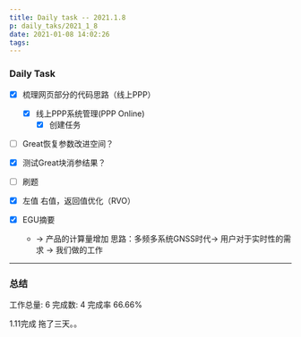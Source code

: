 ```yaml
---
title: Daily task -- 2021.1.8 
p: daily_taks/2021_1_8
date: 2021-01-08 14:02:26
tags:
---
```


### Daily Task


<!--more-->


* [x] 梳理网页部分的代码思路（线上PPP）
    * [x] 线上PPP系统管理(PPP Online)
        * [x] 创建任务

* [ ] Great恢复参数改进空间？
* [x] 测试Great块消参结果？

* [ ] 刷题
* [x] 左值 右值，返回值优化（RVO）

* [x] EGU摘要
  * -> 产品的计算量增加 思路：多频多系统GNSS时代-> 用户对于实时性的需求 -> 我们做的工作


---

### 总结
工作总量: 6
完成数: 4
完成率 66.66%

1.11完成 拖了三天。。
